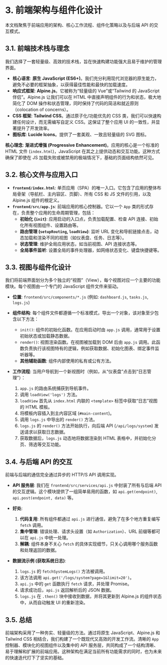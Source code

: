 # 3. 前端架构与组件化设计

本文档聚焦于前端应用的架构、核心工作流程、组件化策略以及与后端 API 的交互模式。

## 3.1. 前端技术栈与理念

我们选择了一套轻量级、高效的技术栈，旨在快速构建功能强大且易于维护的管理界面。

-   **核心语言**: **原生 JavaScript (ES6+)**。我们充分利用现代浏览器的原生能力，避免不必要的框架抽象，以获得最佳性能和最快的加载速度。
-   **响应式框架**: **Alpine.js**。它被称为“轻量级的 Vue”或“Tailwind 的 JavaScript 伴侣”。Alpine.js 让我们可以在 HTML 中直接声明组件的行为和状态，极大地简化了 DOM 操作和状态管理，同时保持了代码的简洁和就近原则（colocation of concerns）。
-   **CSS 框架**: **Tailwind CSS**。通过原子化/功能优先的 CSS 类，我们可以快速构建任何设计，而无需编写自定义 CSS。这保证了整个应用 UI 的一致性，并显著提升了开发效率。
-   **图标库**: **Lucide Icons**。提供了一套美观、一致且轻量级的 SVG 图标。

**核心理念**: **渐进式增强 (Progressive Enhancement)**。应用的核心是一个标准的 HTML 文件 (`index.html`)，JavaScript 在其之上提供动态和交互功能。这种方式确保了即使在 JS 加载失败或被禁用的极端情况下，基础的页面结构依然可见。

## 3.2. 核心文件与应用入口

-   **`frontend/index.html`**: 单页应用（SPA）的唯一入口。它包含了应用的整体布局骨架（导航栏、主内容区、页脚）、所有 CSS 和 JS 文件的引用，以及 Alpine.js 组件的根定义。
-   **`frontend/src/app.js`**: 前端应用的核心控制器。它以一个 `App` 类的形式存在，负责整个应用的生命周期管理，包括：
    -   **初始化 (`init`)**: 应用启动的入口点，负责加载配置、检查 API 连接、初始化所有视图组件、设置路由等。
    -   **路由管理 (`setupRouting`, `loadView`)**: 监听 URL 变化和导航链接点击，动态加载和渲染不同的视图（如仪表盘、任务、日志等）。
    -   **状态管理**: 维护全局应用状态，如当前视图、API 连接状态等。
    -   **全局事件监听**: 设置全局的事件处理器，如网络状态变化、键盘快捷键等。

## 3.3. 视图与组件化设计

我们将前端界面划分为多个独立的“视图”（View），每个视图对应一个主要的功能模块。每个视图由一个专门的 JavaScript 组件文件来驱动。

-   **位置**: `frontend/src/components/*.js` (例如: `dashboard.js`, `tasks.js`, `logs.js`)

-   **组件结构**: 每个组件文件都遵循一个标准模式，导出一个对象，该对象至少包含以下方法：
    -   `init()`: 组件的初始化函数。在应用启动时由 `app.js` 调用，通常用于设置初始状态或加载静态数据。
    -   `render()`: 视图渲染函数。在视图被加载到 DOM 后由 `app.js` 调用。此函数负责执行该视图特有的逻辑，例如获取数据、初始化图表、绑定事件监听器等。
    -   **其他辅助函数**: 组件内部使用的私有或公有方法。

-   **工作流程**: 当用户导航到一个新视图时（例如，从“仪表盘”点击到“日志管理”）：
    1.  `app.js` 的路由系统捕获到导航事件。
    2.  调用 `loadView('logs')` 方法。
    3.  `loadView` 首先从 `index.html` 内联的 `<template>` 标签中获取“日志”视图的 HTML 模板。
    4.  将模板内容插入到主内容区域 (`#main-content`)。
    5.  调用 `logs.js` 中导出的 `render()` 方法。
    6.  `logs.js` 的 `render()` 方法开始执行，向后端 API (`/api/logs/system`) 发送请求以获取日志数据。
    7.  获取数据后，`logs.js` 动态地将数据渲染到 HTML 表格中，并初始化分页、筛选等交互功能。

## 3.4. 与后端 API 的交互

前端与后端的通信完全通过异步的 HTTP/S API 调用实现。

-   **API 服务层**: 我们在 `frontend/src/services/api.js` 中封装了所有与后端 API 的交互逻辑。这个模块提供了一组简单易用的函数，如 `api.get(endpoint)`, `api.post(endpoint, data)` 等。
-   **好处**:
    1.  **代码复用**: 所有组件都通过 `api.js` 进行通信，避免了在多个地方重复编写 `fetch` 调用。
    2.  **集中管理**: 错误处理、请求头设置（如 `Authorization`）、URL 前缀等都可以在 `api.js` 中统一处理。
    3.  **解耦**: 组件本身不关心 `fetch` 的具体实现细节，只关心调用哪个服务函数和处理返回的数据。

-   **数据流示例 (获取系统日志)**:
    1.  `logs.js` 的 `fetchSystemLogs()` 方法被调用。
    2.  该方法调用 `api.get('/logs/system?page=1&limit=20')`。
    3.  `api.js` 中的 `get` 函数执行 `fetch` 请求，并处理 Promise。
    4.  请求成功后，`api.js` 返回解析后的 JSON 数据。
    5.  `logs.js` 在 `.then()` 块中接收到数据，并将其更新到 Alpine.js 的组件状态中，从而自动触发 UI 的重新渲染。

## 3.5. 总结

前端架构采用了一种务实、轻量级的方法。通过将原生 JavaScript、Alpine.js 和 Tailwind CSS 相结合，我们构建了一个既现代又高效的开发工作流。清晰的 `App` 控制器、模块化的视图组件以及集中的 API 服务层，共同构成了一个结构清晰、易于理解和扩展的前端应用。这种架构在满足当前所有功能需求的同时，也为未来的快速迭代打下了坚实的基础。